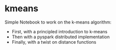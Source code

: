 # kmeans
Simple Notebook to work on the k-means algorithm:

* First, with a principled introduction to k-means
* Then with a pyspark distributed implementation
* Finally, with a twist on distance functions
